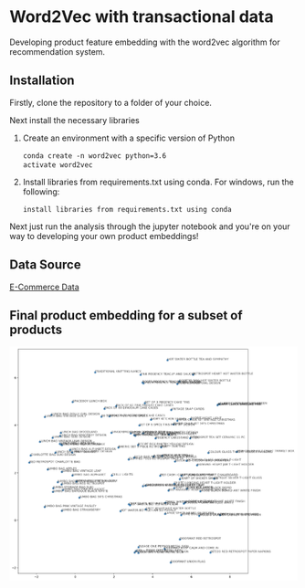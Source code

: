 # Word2Vec with transactional data
Developing product feature embedding with the word2vec algorithm for recommendation system. 


## Installation
Firstly, clone the repository to a folder of your choice. 

Next install the necessary libraries

1. Create an environment with a specific version of Python
	```
   conda create -n word2vec python=3.6
   activate word2vec
   ```

2. Install libraries from requirements.txt using conda. For windows, run the following:
	```
   install libraries from requirements.txt using conda
   ```

Next just run the analysis through the jupyter notebook and you're on your way to developing your own product embeddings!

## Data Source
[E-Commerce Data](https://www.kaggle.com/carrie1/ecommerce-data)


## Final product embedding for a subset of products
![T-sne of product embeddings](/images/t-sne.png)